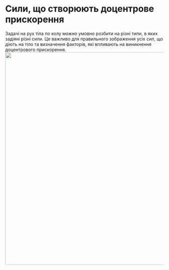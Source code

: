 # Сили, що створюють доцентрове прискорення

<div class="space">Задачi на рух тiла по колу можно умовно розбити на рiзнi типи, в яких задiянi рiзнi сили. Це важливо для правильного зображення усiх сил, що дiють на тiло та визначення факторiв, якi впливають на виникнення доцентрового прискорення.</div>

<div class="space"><img class="image" width="674" src="https://rawgit.com/chudaol/ed-era-book-physics/master/images/chapter_6/4.png"></div>